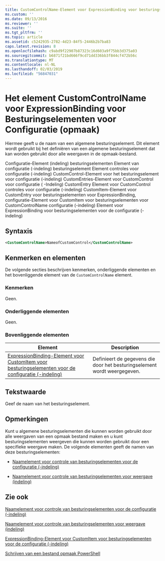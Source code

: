 ```yaml
---
title: CustomControlName-Element voor ExpressionBinding voor besturingselementen voor de configuratie (-indeling) | Microsoft Docs
ms.custom: ''
ms.date: 09/13/2016
ms.reviewer: ''
ms.suite: ''
ms.tgt_pltfrm: ''
ms.topic: article
ms.assetid: c5242935-2782-4d23-84f5-2446b2b7ba83
caps.latest.revision: 8
ms.openlocfilehash: c9abd9f22907b87323c16d603a9f75bb3d375a03
ms.sourcegitcommit: b6871f21bd666f9cd71dd336bb3f844cf472b56c
ms.translationtype: MT
ms.contentlocale: nl-NL
ms.lasthandoff: 02/03/2019
ms.locfileid: "56847031"
---
```

# <a name="customcontrolname-element-for-expressionbinding-for-controls-for-configuration-format"></a>Het element CustomControlName voor ExpressionBinding voor Besturingselementen voor Configuratie (opmaak)

Hiermee geeft u de naam van een algemene besturingselement. Dit element wordt gebruikt bij het definiëren van een algemene besturingselement dat kan worden gebruikt door alle weergaven in de opmaak-bestand.

Configuratie-Element (indeling) besturingselementen Element van configuratie (-indeling) besturingselement Element controles voor configuratie (-indeling) CustomControl-Element voor het besturingselement voor configuratie (-indeling) CustomEntries-Element voor CustomControl voor configuratie ( -Indeling) CustomEntry Element voor CustomControl controles voor configuratie (-indeling) CustomItem-Element voor CustomEntry voor besturingselementen voor ExpressionBinding, configuratie-Element voor CustomItem voor besturingselementen voor CustomControlName configuratie (-indeling) Element voor ExpressionBinding voor besturingselementen voor de configuratie (-indeling)

## <a name="syntax"></a>Syntaxis

```xml
<CustomControlName>NameofCustomControl</CustomControlName>
```

## <a name="attributes-and-elements"></a>Kenmerken en elementen

De volgende secties beschrijven kenmerken, onderliggende elementen en het bovenliggende element van de `CustomControlName` element.

### <a name="attributes"></a>Kenmerken

Geen.

### <a name="child-elements"></a>Onderliggende elementen

Geen.

### <a name="parent-elements"></a>Bovenliggende elementen

|Element|Description|
|-------------|-----------------|
|[ExpressionBinding-Element voor CustomItem voor besturingselementen voor de configuratie (-indeling)](./expressionbinding-element-for-customitem-for-controls-for-configuration-format.md)|Definieert de gegevens die door het besturingselement wordt weergegeven.|

## <a name="text-value"></a>Tekstwaarde

Geef de naam van het besturingselement.

## <a name="remarks"></a>Opmerkingen

Kunt u algemene besturingselementen die kunnen worden gebruikt door alle weergaven van een opmaak bestand maken en u kunt besturingselementen weergeven die kunnen worden gebruikt door een specifieke weergave maken. De volgende elementen geeft de namen van deze besturingselementen:

- [Naamelement voor controle van besturingselementen voor de configuratie (-indeling)](./name-element-for-control-for-controls-for-configuration-format.md)

- [Naamelement voor controle van besturingselementen voor weergave (indeling)](./name-element-for-control-for-controls-for-view-format.md)

## <a name="see-also"></a>Zie ook

[Naamelement voor controle van besturingselementen voor de configuratie (-indeling)](./name-element-for-control-for-controls-for-configuration-format.md)

[Naamelement voor controle van besturingselementen voor weergave (indeling)](./name-element-for-control-for-controls-for-view-format.md)

[ExpressionBinding-Element voor CustomItem voor besturingselementen voor de configuratie (-indeling)](./expressionbinding-element-for-customitem-for-controls-for-configuration-format.md)

[Schrijven van een bestand opmaak PowerShell](./writing-a-powershell-formatting-file.md)
